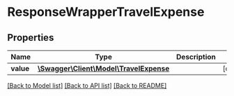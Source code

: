 # ResponseWrapperTravelExpense

## Properties
Name | Type | Description | Notes
------------ | ------------- | ------------- | -------------
**value** | [**\Swagger\Client\Model\TravelExpense**](TravelExpense.md) |  | [optional] 

[[Back to Model list]](../../README.md#documentation-for-models) [[Back to API list]](../../README.md#documentation-for-api-endpoints) [[Back to README]](../../README.md)

